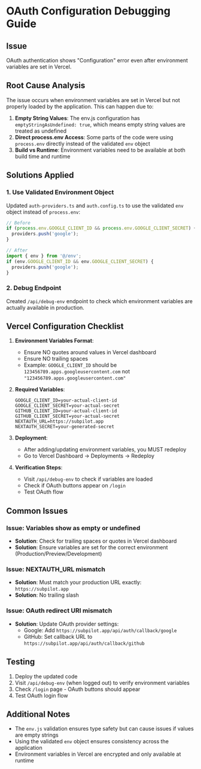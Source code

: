 # OAuth Configuration Debugging Guide

## Issue
OAuth authentication shows "Configuration" error even after environment variables are set in Vercel.

## Root Cause Analysis

The issue occurs when environment variables are set in Vercel but not properly loaded by the application. This can happen due to:

1. **Empty String Values**: The env.js configuration has `emptyStringAsUndefined: true`, which means empty string values are treated as undefined
2. **Direct process.env Access**: Some parts of the code were using `process.env` directly instead of the validated `env` object
3. **Build vs Runtime**: Environment variables need to be available at both build time and runtime

## Solutions Applied

### 1. Use Validated Environment Object

Updated `auth-providers.ts` and `auth.config.ts` to use the validated `env` object instead of `process.env`:

```typescript
// Before
if (process.env.GOOGLE_CLIENT_ID && process.env.GOOGLE_CLIENT_SECRET) {
  providers.push('google');
}

// After
import { env } from '@/env';
if (env.GOOGLE_CLIENT_ID && env.GOOGLE_CLIENT_SECRET) {
  providers.push('google');
}
```

### 2. Debug Endpoint

Created `/api/debug-env` endpoint to check which environment variables are actually available in production.

## Vercel Configuration Checklist

1. **Environment Variables Format**:
   - Ensure NO quotes around values in Vercel dashboard
   - Ensure NO trailing spaces
   - Example: `GOOGLE_CLIENT_ID` should be `123456789.apps.googleusercontent.com` not `"123456789.apps.googleusercontent.com"`

2. **Required Variables**:
   ```
   GOOGLE_CLIENT_ID=your-actual-client-id
   GOOGLE_CLIENT_SECRET=your-actual-secret
   GITHUB_CLIENT_ID=your-actual-client-id
   GITHUB_CLIENT_SECRET=your-actual-secret
   NEXTAUTH_URL=https://subpilot.app
   NEXTAUTH_SECRET=your-generated-secret
   ```

3. **Deployment**:
   - After adding/updating environment variables, you MUST redeploy
   - Go to Vercel Dashboard → Deployments → Redeploy

4. **Verification Steps**:
   - Visit `/api/debug-env` to check if variables are loaded
   - Check if OAuth buttons appear on `/login`
   - Test OAuth flow

## Common Issues

### Issue: Variables show as empty or undefined
- **Solution**: Check for trailing spaces or quotes in Vercel dashboard
- **Solution**: Ensure variables are set for the correct environment (Production/Preview/Development)

### Issue: NEXTAUTH_URL mismatch
- **Solution**: Must match your production URL exactly: `https://subpilot.app`
- **Solution**: No trailing slash

### Issue: OAuth redirect URI mismatch
- **Solution**: Update OAuth provider settings:
  - Google: Add `https://subpilot.app/api/auth/callback/google`
  - GitHub: Set callback URL to `https://subpilot.app/api/auth/callback/github`

## Testing

1. Deploy the updated code
2. Visit `/api/debug-env` (when logged out) to verify environment variables
3. Check `/login` page - OAuth buttons should appear
4. Test OAuth login flow

## Additional Notes

- The `env.js` validation ensures type safety but can cause issues if values are empty strings
- Using the validated `env` object ensures consistency across the application
- Environment variables in Vercel are encrypted and only available at runtime